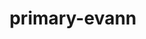 ---
title: primary-evann
description: Repository containing an experimental hand-tracking piano developed in CMPSC190D
link: 
tech:
 - Mediapipe (Hands)
 - Allolib
 - OSC
 - C++
 - Python
---